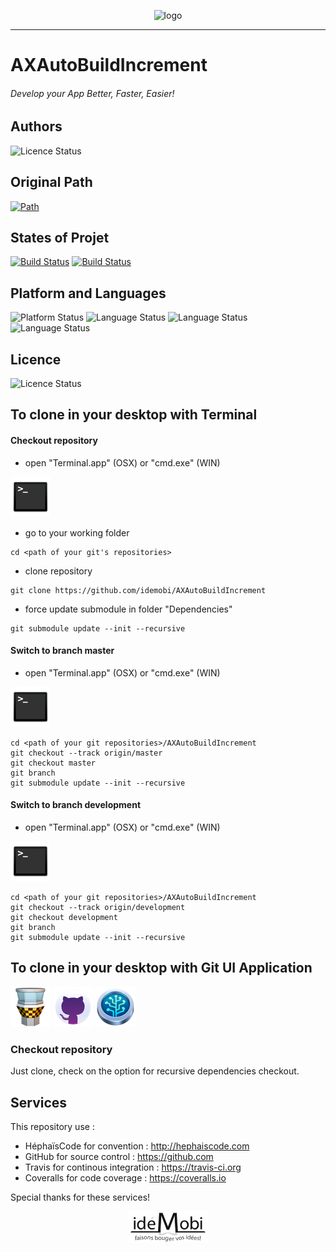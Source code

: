 <p align="center"><img src="./ReadMe.assets/AXAutoBuildIncrement.png" alt="logo" height="200"/></p>
<hr/>

# AXAutoBuildIncrement
###### Develop your App Better, Faster, Easier!

## Authors
![Licence Status](https://img.shields.io/badge/Author-Jean--François%20CONTART-purple.svg)

## Original Path 
[![Path](https://img.shields.io/badge/GitHub-AXAutoBuildIncrement-ff4488.svg)](https://github.com/idemobi/AXAutoBuildIncrement/)

## States of Projet

[![Build Status](https://travis-ci.org/jfcontart/AXAutoBuildIncrement.svg?branch=master)](https://travis-ci.org/jfcontart/AXAutoBuildIncrement)
[![Build Status](http://img.shields.io/coveralls/jfcontart/AXAutoBuildIncrement.svg?branch=master)](http://img.shields.io/coveralls/jfcontart/AXAutoBuildIncrement)

## Platform and Languages
![Platform Status](https://img.shields.io/badge/platform-iOS-lightgray.svg)
![Language Status](https://img.shields.io/badge/IDE-Xcode-blue.svg)
![Language Status](https://img.shields.io/badge/language-Objective--C-blue.svg)
![Language Status](https://img.shields.io/badge/language-Shell-blue.svg)

## Licence
![Licence Status](https://img.shields.io/badge/licence-Copyleft-yellowgreen.svg)

## To clone in your desktop with Terminal

#### Checkout repository

- open "Terminal.app" (OSX) or "cmd.exe" (WIN)

![Terminal](./ReadMe.assets/Icons/Terminal/icon-32.png)

- go to your working folder

```
cd <path of your git's repositories>
```
- clone repository

```
git clone https://github.com/idemobi/AXAutoBuildIncrement
```
- force update submodule in folder "Dependencies"

```
git submodule update --init --recursive
```


#### Switch to branch master

- open "Terminal.app" (OSX) or "cmd.exe" (WIN)

![Terminal](./ReadMe.assets/Icons/Terminal/icon-32.png)

```Shell
cd <path of your git repositories>/AXAutoBuildIncrement
git checkout --track origin/master
git checkout master
git branch
git submodule update --init --recursive
```
#### Switch to branch development

- open "Terminal.app" (OSX) or "cmd.exe" (WIN)

![Terminal](./ReadMe.assets/Icons/Terminal/icon-32.png)

```
cd <path of your git repositories>/AXAutoBuildIncrement
git checkout --track origin/development
git checkout development
git branch
git submodule update --init --recursive
```

## To clone in your desktop with Git UI Application
![Tower](./ReadMe.assets/Icons/Tower/icon-32.png) ![GitHubDesktop](./ReadMe.assets/Icons/GitHubDesktop/icon-32.png) ![SourceTree](./ReadMe.assets/Icons/SourceTree/icon-32.png)

### Checkout repository

Just clone, check on the option for recursive dependencies checkout.

## Services
This repository use :
 - HéphaïsCode for convention : http://hephaiscode.com 
 - GitHub for source control : https://github.com 
 - Travis for continous integration : https://travis-ci.org 
 - Coveralls for code coverage : https://coveralls.io 
 
 
 Special thanks for these services!


<p align="center"><img src="./ReadMe.assets/Logos/idemobi_black_white.png" alt="idemobi" height="50"/></p>